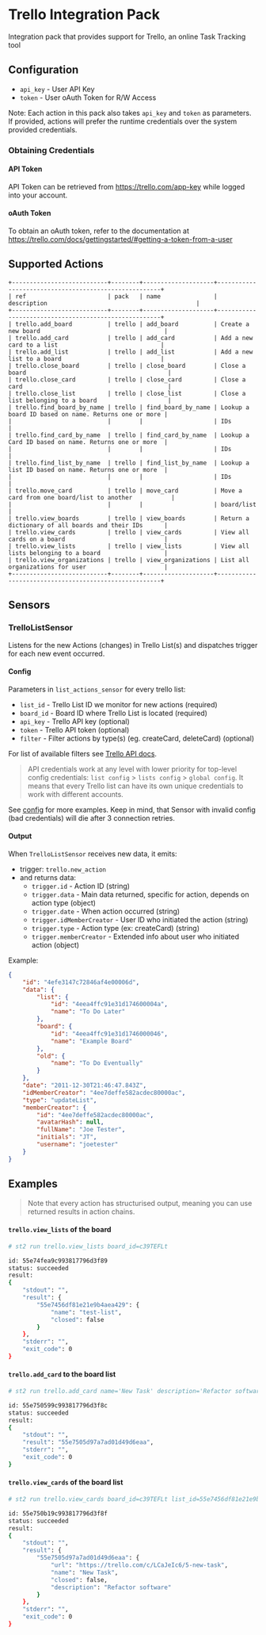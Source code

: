 # Trello Integration Pack

Integration pack that provides support for Trello, an online Task Tracking tool

## Configuration

* `api_key` - User API Key
* `token` - User oAuth Token for R/W Access

Note: Each action in this pack also takes `api_key` and `token` as parameters.
If provided, actions will prefer the runtime credentials over the system provided
credentials.

### Obtaining Credentials
#### API Token

API Token can be retrieved from https://trello.com/app-key while logged into your
account.

#### oAuth Token

To obtain an oAuth token, refer to the documentation at https://trello.com/docs/gettingstarted/#getting-a-token-from-a-user

## Supported Actions
```
+---------------------------+--------+--------------------+------------------------------------------------------+
| ref                       | pack   | name               | description                                          |
+---------------------------+--------+--------------------+------------------------------------------------------+
| trello.add_board          | trello | add_board          | Create a new board                                   |
| trello.add_card           | trello | add_card           | Add a new card to a list                             |
| trello.add_list           | trello | add_list           | Add a new list to a board                            |
| trello.close_board        | trello | close_board        | Close a board                                        |
| trello.close_card         | trello | close_card         | Close a card                                         |
| trello.close_list         | trello | close_list         | Close a list belonging to a board                    |
| trello.find_board_by_name | trello | find_board_by_name | Lookup a board ID based on name. Returns one or more |
|                           |        |                    | IDs                                                  |
| trello.find_card_by_name  | trello | find_card_by_name  | Lookup a Card ID based on name. Returns one or more  |
|                           |        |                    | IDs                                                  |
| trello.find_list_by_name  | trello | find_list_by_name  | Lookup a list ID based on name. Returns one or more  |
|                           |        |                    | IDs                                                  |
| trello.move_card          | trello | move_card          | Move a card from one board/list to another           |
|                           |        |                    | board/list                                           |
| trello.view_boards        | trello | view_boards        | Return a dictionary of all boards and their IDs      |
| trello.view_cards         | trello | view_cards         | View all cards on a board                            |
| trello.view_lists         | trello | view_lists         | View all lists belonging to a board                  |
| trello.view_organizations | trello | view_organizations | List all organizations for user                      |
+---------------------------+--------+--------------------+------------------------------------------------------+
```

## Sensors
### TrelloListSensor
Listens for the new Actions (changes) in Trello List(s) and dispatches trigger for each new event occurred.

#### Config
Parameters in `list_actions_sensor` for every trello list:
* `list_id` - Trello List ID we monitor for new actions (required)
* `board_id` - Board ID where Trello List is located (required)
* `api_key` - Trello API key (optional)
* `token` - Trello API token (optional)
* `filter` - Filter actions by type(s) (eg. createCard, deleteCard) (optional)

For list of available filters see [Trello API docs](https://trello.com/docs/api/list/index.html#get-1-lists-idlist-actions).

> API credentials work at any level with lower priority for top-level config credentials:
`list config` > `lists config` > `global config`.
It means that every Trello list can have its own unique credentials to work with different accounts.

See [config](config.yaml) for more examples.
Keep in mind, that Sensor with invalid config (bad credentials) will die after 3 connection retries.

#### Output
When `TrelloListSensor` receives new data, it emits:
* trigger: `trello.new_action`
* and returns data:
  * `trigger.id` - Action ID (string)
  * `trigger.data` - Main data returned, specific for action, depends on action type (object)
  * `trigger.date` - When action occurred (string)
  * `trigger.idMemberCreator` - User ID who initiated the action (string)
  * `trigger.type` - Action type (ex: createCard) (string)
  * `trigger.memberCreator` - Extended info about user who initiated action (object)

Example:
```json
{
    "id": "4efe3147c72846af4e00006d",
    "data": {
        "list": {
            "id": "4eea4ffc91e31d174600004a",
            "name": "To Do Later"
        },
        "board": {
            "id": "4eea4ffc91e31d1746000046",
            "name": "Example Board"
        },
        "old": {
            "name": "To Do Eventually"
        }
    },
    "date": "2011-12-30T21:46:47.843Z",
    "idMemberCreator": "4ee7deffe582acdec80000ac",
    "type": "updateList",
    "memberCreator": {
        "id": "4ee7deffe582acdec80000ac",
        "avatarHash": null,
        "fullName": "Joe Tester",
        "initials": "JT",
        "username": "joetester"
    }
}
```

## Examples
> Note that every action has structurised output, meaning you can use returned results in action chains.

#### `trello.view_lists` of the board
```sh
# st2 run trello.view_lists board_id=c39TEFLt

id: 55e74fea9c993817796d3f89
status: succeeded
result:
{
    "stdout": "",
    "result": {
        "55e7456df81e21e9b4aea429": {
            "name": "test-list",
            "closed": false
        }
    },
    "stderr": "",
    "exit_code": 0
}
```

#### `trello.add_card` to the board list
```sh
# st2 run trello.add_card name='New Task' description='Refactor software' board_id=c39TEFLt list_id=55e7456df81e21e9b4aea429

id: 55e750599c993817796d3f8c
status: succeeded
result:
{
    "stdout": "",
    "result": "55e7505d97a7ad01d49d6eaa",
    "stderr": "",
    "exit_code": 0
}
```

#### `trello.view_cards` of the board list
```sh
# st2 run trello.view_cards board_id=c39TEFLt list_id=55e7456df81e21e9b4aea429

id: 55e750b19c993817796d3f8f
status: succeeded
result:
{
    "stdout": "",
    "result": {
        "55e7505d97a7ad01d49d6eaa": {
            "url": "https://trello.com/c/LCaJeIc6/5-new-task",
            "name": "New Task",
            "closed": false,
            "description": "Refactor software"
        }
    },
    "stderr": "",
    "exit_code": 0
}
```
